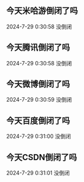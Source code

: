 ## 今天米哈游倒闭了吗

2024-7-29 0:30:58 没倒闭

## 今天腾讯倒闭了吗

2024-7-29 0:30:58 没倒闭

## 今天微博倒闭了吗

2024-7-29 0:30:59 没倒闭

## 今天百度倒闭了吗

2024-7-29 0:31:00 没倒闭

## 今天CSDN倒闭了吗

2024-7-29 0:31:01 没倒闭

